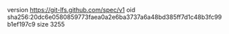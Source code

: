 version https://git-lfs.github.com/spec/v1
oid sha256:20dc6e0580859773faea0a2e6ba3737a6a48bd385ff7d1c48b3fc99b1ef197c9
size 3255

